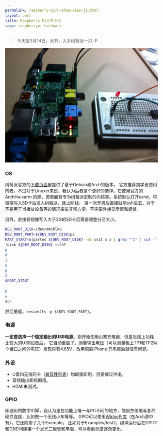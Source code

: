 ```yaml
---
permalink: raspberry-piru-shou-xiao-ji.html
layout: post
title: Raspberry Pi入手小记
tags: raspberrypi hardware
---
```


>今天是3月14日，派节，入手树莓派一只 :P

![](images/raspberrypi.jpg)


### OS

树莓派官方的[下载页面](http://www.raspberrypi.org/downloads)里提供了基于Debian和Arch的版本，
官方推荐初学者使用前者。不过对于Linuxer来说，我认为后者是个更好的选择。它使用官方的Archlinuxarm
的源，源里面有专为树莓派定制的内核等。系统默认打开sshd，将镜像写入SD卡后插入树莓派，连上网线，
第一次开机后直接就能ssh进去，对于不是用于当播放设备等的情况来说非常方便，不需要外接显示器和键鼠。

另外，直接将镜像写入大于2G的SD卡后需要调整分区大小。

```bash
DEV_ROOT_DISK=/dev/mmcblk0
DEV_ROOT_PART=${DEV_ROOT_DISK}p2
PART_START=$(parted ${DEV_ROOT_DISK} -ms unit s p | grep "^2" | cut -f 2 -d:)
fdisk ${DEV_ROOT_DISK} <<EOF
p
d
2
n
p
2
$PART_START

p
w
EOF

```
然后重启，`resize2fs -p ${DEV_ROOT_PART}`。

### 电源

**一定要选择一个稳定输出的USB电源**。刚开始使用山寨充电器，但是当接上功耗比较大的USB设备后，
它自动重启了。测量输出电压（可以测量板上TP1和TP2两个接口之间的电压）发现只有4.65V，改用原装iPhone
充电器后就没有问题。

### 外设

- U盘和无线网卡（[兼容性列表](http://elinux.org/RPi_VerifiedPeripherals)）均即插即用，但要保证供电。
- 音频输出即插即用。
- HDMI未测试。

### GPIO

即通用的数字IO脚，我认为是在功能上唯一与PC不同的地方，能很方便地与各种硬件连接，比如做一个无线小车等等。
GPIO可以使用[WiringPI库](https://github.com/WiringPi/WiringPi)（在Arch源中有），它还附带了几个Example，
比如对于Examples/test2，编译运行后在GPIO1和GND间连接一个发光二极管和电阻，可以看到亮度逐渐变化。


